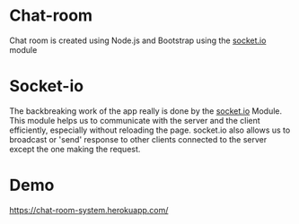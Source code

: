 # Chat-room
Chat room is created using Node.js and Bootstrap using the [socket.io](https://github.com/socketio/socket.io) module
# Socket-io 
The backbreaking work	of the app really is done by the [socket.io](https://github.com/socketio/socket.io) Module.
This module helps us to communicate with the server and the client efficiently, especially without reloading the page.
socket.io also allows us to broadcast or 'send' response to other clients connected to the server except the one making the request.
# Demo
https://chat-room-system.herokuapp.com/
